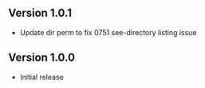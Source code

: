 ## Version 1.0.1

* Update dir perm to fix 0751 see-directory listing issue

## Version 1.0.0

* Initial release
